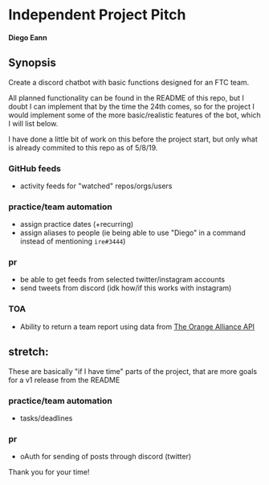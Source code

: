# Independent Project Pitch
#### Diego Eann

## Synopsis
Create a discord chatbot with basic functions designed for an FTC team.

All planned functionality can be found in the README of this repo, but I doubt I can implement that by the time the 24th comes, so for the project I would implement some of the more basic/realistic features of the bot, which I will list below.

I have done a little bit of work on this before the project start, but only what is already commited to this repo as of 5/8/19.

### GitHub feeds
* activity feeds for "watched" repos/orgs/users

### practice/team automation
* assign practice dates (+recurring)
* assign aliases to people (ie being able to use "Diego" in a command instead of mentioning `ire#3444`)

### pr
* be able to get feeds from selected twitter/instagram accounts
* send tweets from discord (idk how/if this works with instagram)

### TOA
* Ability to return a team report using data from [The Orange Alliance API](https://theorangealliance.org/)

## stretch:
These are basically "if I have time" parts of the project, that are more goals for a v1 release from the README

### practice/team automation
* tasks/deadlines

### pr
* oAuth for sending of posts through discord (twitter)

Thank you for your time!
